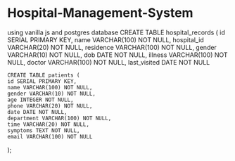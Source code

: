 # Hospital-Management-System
 using vanilla js and postgres database
CREATE TABLE hospital_records (
    id SERIAL PRIMARY KEY,
    name VARCHAR(100) NOT NULL,
    hospital_id VARCHAR(20) NOT NULL,
    residence VARCHAR(100) NOT NULL,
    gender VARCHAR(10) NOT NULL,
    dob DATE NOT NULL,
    illness VARCHAR(100) NOT NULL,
    doctor VARCHAR(100) NOT NULL,
    last_visited DATE NOT NULL




    CREATE TABLE patients (
    id SERIAL PRIMARY KEY,
    name VARCHAR(100) NOT NULL,
    gender VARCHAR(10) NOT NULL,
    age INTEGER NOT NULL,
    phone VARCHAR(20) NOT NULL,
    date DATE NOT NULL,
    department VARCHAR(100) NOT NULL,
    time VARCHAR(20) NOT NULL,
    symptoms TEXT NOT NULL,
    email VARCHAR(100) NOT NULL
);
